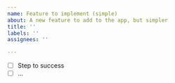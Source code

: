 ```yaml
---
name: Feature to implement (simple)
about: A new feature to add to the app, but simpler
title: ''
labels: ''
assignees: ''

---
```


- [ ] Step to success
- [ ] ...
